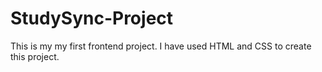 # StudySync-Project
This is my my first frontend project. I have used HTML and CSS to create this project.
